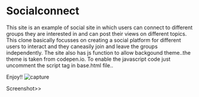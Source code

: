# Socialconnect
This site is an example of social site in which users can connect to different groups they are interested in and can post their views on different topics.
This clone basically focusses on creating a social platform for different users to interact and they caneasily join and leave the groups independently.
The site also has js function to allow backgound theme..the theme is taken from codepen.io.
To enable the javascript code just uncomment the script tag in base.html file..


Enjoy!!
![capture](https://user-images.githubusercontent.com/19893924/35766786-5f6a4c3e-0904-11e8-92bc-6748e4f2f98c.PNG)

Screenshot>>


